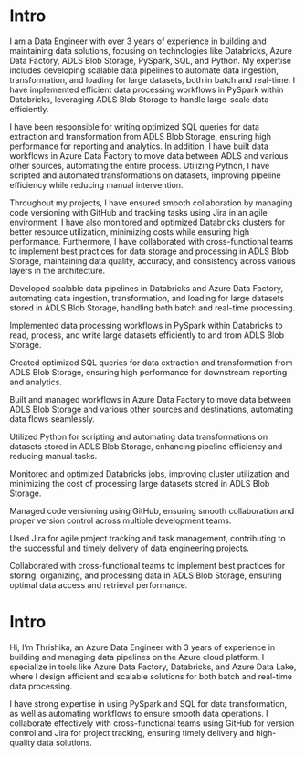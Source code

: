 # Intro

I am a Data Engineer with over 3 years of experience in building and maintaining data solutions, focusing on technologies like Databricks, Azure Data Factory, ADLS Blob Storage, PySpark, SQL, and Python. My expertise includes developing scalable data pipelines to automate data ingestion, transformation, and loading for large datasets, both in batch and real-time. I have implemented efficient data processing workflows in PySpark within Databricks, leveraging ADLS Blob Storage to handle large-scale data efficiently.

I have been responsible for writing optimized SQL queries for data extraction and transformation from ADLS Blob Storage, ensuring high performance for reporting and analytics. In addition, I have built data workflows in Azure Data Factory to move data between ADLS and various other sources, automating the entire process. Utilizing Python, I have scripted and automated transformations on datasets, improving pipeline efficiency while reducing manual intervention.

Throughout my projects, I have ensured smooth collaboration by managing code versioning with GitHub and tracking tasks using Jira in an agile environment. I have also monitored and optimized Databricks clusters for better resource utilization, minimizing costs while ensuring high performance. Furthermore, I have collaborated with cross-functional teams to implement best practices for data storage and processing in ADLS Blob Storage, maintaining data quality, accuracy, and consistency across various layers in the architecture.

Developed scalable data pipelines in Databricks and Azure Data Factory, automating data ingestion, transformation, and loading for large datasets stored in ADLS Blob Storage, handling both batch and real-time processing.

Implemented data processing workflows in PySpark within Databricks to read, process, and write large datasets efficiently to and from ADLS Blob Storage.

Created optimized SQL queries for data extraction and transformation from ADLS Blob Storage, ensuring high performance for downstream reporting and analytics.

Built and managed workflows in Azure Data Factory to move data between ADLS Blob Storage and various other sources and destinations, automating data flows seamlessly.

Utilized Python for scripting and automating data transformations on datasets stored in ADLS Blob Storage, enhancing pipeline efficiency and reducing manual tasks.

Monitored and optimized Databricks jobs, improving cluster utilization and minimizing the cost of processing large datasets stored in ADLS Blob Storage.

Managed code versioning using GitHub, ensuring smooth collaboration and proper version control across multiple development teams.

Used Jira for agile project tracking and task management, contributing to the successful and timely delivery of data engineering projects.

Collaborated with cross-functional teams to implement best practices for storing, organizing, and processing data in ADLS Blob Storage, ensuring optimal data access and retrieval performance.







# Intro 

Hi, I’m Thrishika, an Azure Data Engineer with 3 years of experience in building and managing data pipelines on the Azure cloud platform. I specialize in tools like Azure Data Factory, Databricks, and Azure Data Lake, where I design efficient and scalable solutions for both batch and real-time data processing.

I have strong expertise in using PySpark and SQL for data transformation, as well as automating workflows to ensure smooth data operations. I collaborate effectively with cross-functional teams using GitHub for version control and Jira for project tracking, ensuring timely delivery and high-quality data solutions.
